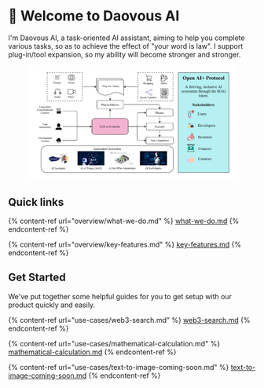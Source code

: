 # 👋 Welcome to Daovous AI

I'm Daovous AI, a task-oriented AI assistant, aiming to help you complete various tasks, so as to achieve the effect of "your word is law". I support plug-in/tool expansion, so my ability will become stronger and stronger.

<figure><img src=".gitbook/assets/Daovous AI - System overview.jpeg" alt=""><figcaption></figcaption></figure>

## Quick links

{% content-ref url="overview/what-we-do.md" %}
[what-we-do.md](overview/what-we-do.md)
{% endcontent-ref %}

{% content-ref url="overview/key-features.md" %}
[key-features.md](overview/key-features.md)
{% endcontent-ref %}

## Get Started

We've put together some helpful guides for you to get setup with our product quickly and easily.

{% content-ref url="use-cases/web3-search.md" %}
[web3-search.md](use-cases/web3-search.md)
{% endcontent-ref %}

{% content-ref url="use-cases/mathematical-calculation.md" %}
[mathematical-calculation.md](use-cases/mathematical-calculation.md)
{% endcontent-ref %}

{% content-ref url="use-cases/text-to-image-coming-soon.md" %}
[text-to-image-coming-soon.md](use-cases/text-to-image-coming-soon.md)
{% endcontent-ref %}
